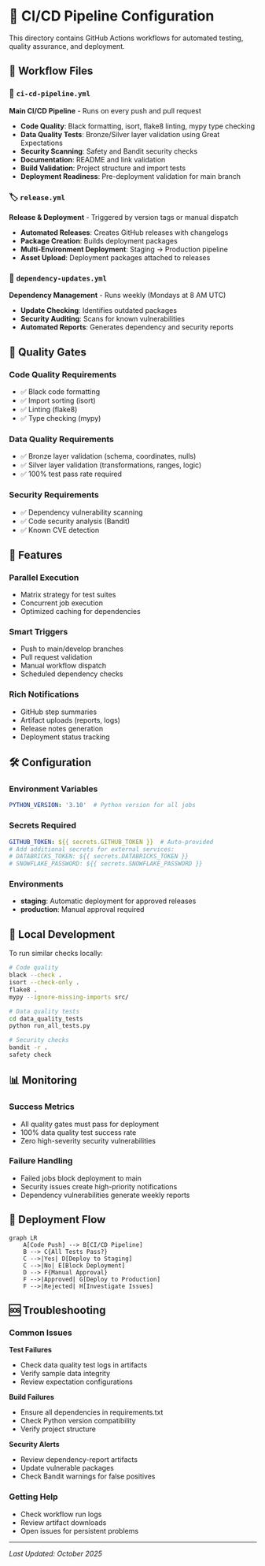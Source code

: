 # 🚀 CI/CD Pipeline Configuration

This directory contains GitHub Actions workflows for automated testing, quality assurance, and deployment.

## 📁 Workflow Files

### 🧪 `ci-cd-pipeline.yml`
**Main CI/CD Pipeline** - Runs on every push and pull request
- **Code Quality**: Black formatting, isort, flake8 linting, mypy type checking
- **Data Quality Tests**: Bronze/Silver layer validation using Great Expectations
- **Security Scanning**: Safety and Bandit security checks
- **Documentation**: README and link validation
- **Build Validation**: Project structure and import tests
- **Deployment Readiness**: Pre-deployment validation for main branch

### 🏷️ `release.yml`
**Release & Deployment** - Triggered by version tags or manual dispatch
- **Automated Releases**: Creates GitHub releases with changelogs
- **Package Creation**: Builds deployment packages
- **Multi-Environment Deployment**: Staging → Production pipeline
- **Asset Upload**: Deployment packages attached to releases

### 🔄 `dependency-updates.yml`
**Dependency Management** - Runs weekly (Mondays at 8 AM UTC)
- **Update Checking**: Identifies outdated packages
- **Security Auditing**: Scans for known vulnerabilities
- **Automated Reports**: Generates dependency and security reports

## 🎯 Quality Gates

### Code Quality Requirements
- ✅ Black code formatting
- ✅ Import sorting (isort)
- ✅ Linting (flake8)
- ✅ Type checking (mypy)

### Data Quality Requirements
- ✅ Bronze layer validation (schema, coordinates, nulls)
- ✅ Silver layer validation (transformations, ranges, logic)
- ✅ 100% test pass rate required

### Security Requirements
- ✅ Dependency vulnerability scanning
- ✅ Code security analysis (Bandit)
- ✅ Known CVE detection

## 🌟 Features

### Parallel Execution
- Matrix strategy for test suites
- Concurrent job execution
- Optimized caching for dependencies

### Smart Triggers
- Push to main/develop branches
- Pull request validation
- Manual workflow dispatch
- Scheduled dependency checks

### Rich Notifications
- GitHub step summaries
- Artifact uploads (reports, logs)
- Release notes generation
- Deployment status tracking

## 🛠️ Configuration

### Environment Variables
```yaml
PYTHON_VERSION: '3.10'  # Python version for all jobs
```

### Secrets Required
```yaml
GITHUB_TOKEN: ${{ secrets.GITHUB_TOKEN }}  # Auto-provided
# Add additional secrets for external services:
# DATABRICKS_TOKEN: ${{ secrets.DATABRICKS_TOKEN }}
# SNOWFLAKE_PASSWORD: ${{ secrets.SNOWFLAKE_PASSWORD }}
```

### Environments
- **staging**: Automatic deployment for approved releases
- **production**: Manual approval required

## 🔧 Local Development

To run similar checks locally:

```bash
# Code quality
black --check .
isort --check-only .
flake8 .
mypy --ignore-missing-imports src/

# Data quality tests
cd data_quality_tests
python run_all_tests.py

# Security checks
bandit -r .
safety check
```

## 📊 Monitoring

### Success Metrics
- All quality gates must pass for deployment
- 100% data quality test success rate
- Zero high-severity security vulnerabilities

### Failure Handling
- Failed jobs block deployment to main
- Security issues create high-priority notifications
- Dependency vulnerabilities generate weekly reports

## 🚀 Deployment Flow

```mermaid
graph LR
    A[Code Push] --> B[CI/CD Pipeline]
    B --> C{All Tests Pass?}
    C -->|Yes| D[Deploy to Staging]
    C -->|No| E[Block Deployment]
    D --> F{Manual Approval}
    F -->|Approved| G[Deploy to Production]
    F -->|Rejected| H[Investigate Issues]
```

## 🆘 Troubleshooting

### Common Issues

**Test Failures**
- Check data quality test logs in artifacts
- Verify sample data integrity
- Review expectation configurations

**Build Failures**
- Ensure all dependencies in requirements.txt
- Check Python version compatibility
- Verify project structure

**Security Alerts**
- Review dependency-report artifacts
- Update vulnerable packages
- Check Bandit warnings for false positives

### Getting Help
- Check workflow run logs
- Review artifact downloads
- Open issues for persistent problems

---

*Last Updated: October 2025*